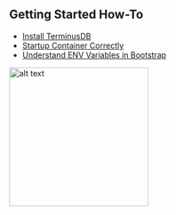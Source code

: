 ## Getting Started How-To

   - [Install TerminusDB](How_To/Install.md)
   - [Startup Container Correctly](How_To/start_container.md)
   - [Understand ENV Variables in Bootstrap](How_To/ENV.md)


<img src="https://assets.terminusdb.com/images/1(1).png" alt="alt text" width="250" height="250">
